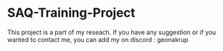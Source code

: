 # SAQ-Training-Project
This project is a part of my reseach.
If you have any suggestion or if you wanted to contact me, you can add my on discord : geonakrup
